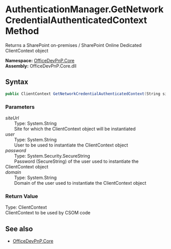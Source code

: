 # AuthenticationManager.GetNetworkCredentialAuthenticatedContext Method  
Returns a SharePoint on-premises / SharePoint Online Dedicated ClientContext object  

**Namespace:** [OfficeDevPnP.Core](OfficeDevPnP.Core.md)  
**Assembly:** OfficeDevPnP.Core.dll  
## Syntax
```C#
public ClientContext GetNetworkCredentialAuthenticatedContext(String siteUrl, String user, SecureString password, String domain)
```
### Parameters
*siteUrl*  
&emsp;&emsp;Type: System.String  
&emsp;&emsp;Site for which the ClientContext object will be instantiated  
*user*  
&emsp;&emsp;Type: System.String  
&emsp;&emsp;User to be used to instantiate the ClientContext object  
*password*  
&emsp;&emsp;Type: System.Security.SecureString  
&emsp;&emsp;Password (SecureString) of the user used to instantiate the ClientContext object  
*domain*  
&emsp;&emsp;Type: System.String  
&emsp;&emsp;Domain of the user used to instantiate the ClientContext object  
### Return Value
Type: ClientContext  
ClientContext to be used by CSOM code

## See also
- [OfficeDevPnP.Core](OfficeDevPnP.Core.md)
